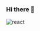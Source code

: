 ### Hi there 👋

![react](https://img.shields.io/badge/React-#61DAFB?style=for-the-badge&logo=React&logoColor=white)

